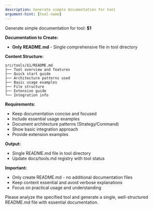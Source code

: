 ```yaml
---
description: Generate simple documentation for tool
argument-hint: [tool-name]
---
```


Generate simple documentation for tool: **$1**

**Documentation to Create:**
- **Only README.md** - Single comprehensive file in tool directory

**Content Structure:**
```
src/tools/$1/README.md
├── Tool overview and features
├── Quick start guide
├── Architecture patterns used
├── Basic usage examples
├── File structure
├── Extension guide
└── Integration info
```

**Requirements:**
- Keep documentation concise and focused
- Include essential usage examples
- Document architecture patterns (Strategy/Command)
- Show basic integration approach
- Provide extension examples

**Output:**
- Single README.md file in tool directory
- Update docs/tools.md registry with tool status

**Important:**
- Only create README.md - no additional documentation files
- Keep content essential and avoid verbose explanations
- Focus on practical usage and understanding

Please analyze the specified tool and generate a single, well-structured README.md file with essential documentation.